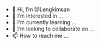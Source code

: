 - 👋 Hi, I’m @Lengkimsan
- 👀 I’m interested in ...
- 🌱 I’m currently learning ...
- 💞️ I’m looking to collaborate on ...
- 📫 How to reach me ...

<!---
Lengkimsan/Lengkimsan is a ✨ special ✨ repository because its `README.md` (this file) appears on your GitHub profile.
You can click the Preview link to take a look at your changes.
--->
